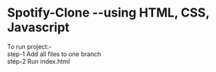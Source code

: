 # Spotify-Clone --using HTML, CSS, Javascript

To run project:-<br>
step-1 Add all files to one branch<br>
step-2 Run index.html
